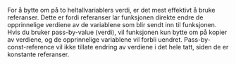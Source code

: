 For å bytte om på to heltallvariablers verdi, er det mest effektivt å bruke referanser. Dette er fordi referanser lar funksjonen direkte endre de opprinnelige verdiene av de variablene som blir sendt inn til funksjonen. Hvis du bruker pass-by-value (verdi), vil funksjonen kun bytte om på kopier av verdiene, og de opprinnelige variablene vil forbli uendret. Pass-by-const-reference vil ikke tillate endring av verdiene i det hele tatt, siden de er konstante referanser.